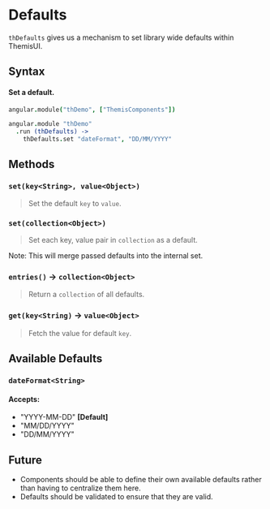 # Defaults

`thDefaults` gives us a mechanism to set library wide defaults within ThemisUI.

## Syntax

#### Set a default.
```coffeescript
angular.module("thDemo", ["ThemisComponents"])

angular.module "thDemo"
  .run (thDefaults) ->
    thDefaults.set "dateFormat", "DD/MM/YYYY"
```

## Methods

### `set(key<String>, value<Object>)`
> Set the default `key` to `value`.

### `set(collection<Object>)`
> Set each key, value pair in `collection` as a default.

Note: This will merge passed defaults into the internal set.

### `entries()` → `collection<Object>`
> Return a `collection` of all defaults.

### `get(key<String)` → `value<Object>`
> Fetch the value for default `key`.

## Available Defaults

### `dateFormat<String>`

#### Accepts:
- "YYYY-MM-DD" **[Default]**
- "MM/DD/YYYY"
- "DD/MM/YYYY"

## Future

- Components should be able to define their own available defaults rather than having to centralize
  them here.
- Defaults should be validated to ensure that they are valid.
